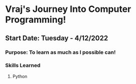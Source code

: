 # Vraj's Journey Into Computer Programming!
## Start Date: Tuesday - 4/12/2022
### Purpose: To learn as much as I possible can!

### Skills Learned

1. Python

